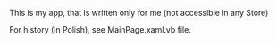 
 This is my app, that is written only for me (not accessible in any Store)

 For history (in Polish), see MainPage.xaml.vb file.